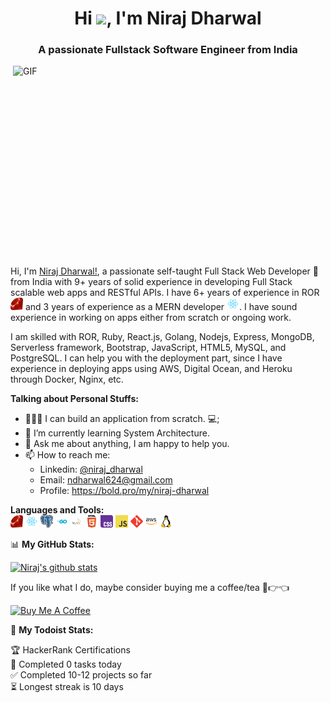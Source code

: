 <h1 align="center">Hi <img src="https://media.giphy.com/media/hvRJCLFzcasrR4ia7z/giphy.gif" width="25px">, I'm Niraj Dharwal</h1>
<h3 align="center">A passionate Fullstack Software Engineer from India</h3>

<img align="right" alt="GIF" src="https://github.com/abhisheknaiidu/abhisheknaiidu/blob/master/code.gif?raw=true" width="500" height="320" />
  
Hi, I'm [Niraj Dharwal!](https://www.linkedin.com/in/niraj-dharwal/), a passionate self-taught Full Stack Web Developer 🚀 from India with 9+ years of solid experience in developing Full Stack scalable web apps and RESTful APIs. I have 6+ years of experience in ROR <img height="20" src="https://raw.githubusercontent.com/github/explore/80688e429a7d4ef2fca1e82350fe8e3517d3494d/topics/ruby/ruby.png"> and 3 years of experience as a MERN developer <img height="20" src="https://raw.githubusercontent.com/github/explore/80688e429a7d4ef2fca1e82350fe8e3517d3494d/topics/react/react.png">. I have sound experience in working on apps either from scratch or ongoing work. 


I am skilled with ROR, Ruby, React.js, Golang, Nodejs, Express, MongoDB, Serverless framework, Bootstrap, JavaScript, HTML5, MySQL, and PostgreSQL. I can help you with the deployment part, since I have experience in deploying apps using AWS, Digital Ocean, and Heroku through Docker, Nginx, etc. 

**Talking about Personal Stuffs:**

- 👨🏽‍💻 I can build an application from scratch. 💻;
- 🌱 I’m currently learning System Architecture. 
- 💬 Ask me about anything, I am happy to help you.
- 📫 How to reach me: 
  - Linkedin: [@niraj_dharwal](https://www.linkedin.com/in/niraj-dharwal/)
  - Email: ndharwal624@gmail.com
  - Profile: https://bold.pro/my/niraj-dharwal

**Languages and Tools:**  
<code><img height="20" src="https://raw.githubusercontent.com/github/explore/80688e429a7d4ef2fca1e82350fe8e3517d3494d/topics/ruby/ruby.png"></code>
<code><img height="20" src="https://raw.githubusercontent.com/github/explore/80688e429a7d4ef2fca1e82350fe8e3517d3494d/topics/react/react.png"></code>
<code><img height="20" src="https://raw.githubusercontent.com/github/explore/80688e429a7d4ef2fca1e82350fe8e3517d3494d/topics/postgresql/postgresql.png"></code>
<code><img height="20" src="https://raw.githubusercontent.com/github/explore/80688e429a7d4ef2fca1e82350fe8e3517d3494d/topics/go/go.png"></code>
<code><img height="20" src="https://raw.githubusercontent.com/github/explore/80688e429a7d4ef2fca1e82350fe8e3517d3494d/topics/mysql/mysql.png"></code>
<code><img height="20" src="https://raw.githubusercontent.com/github/explore/80688e429a7d4ef2fca1e82350fe8e3517d3494d/topics/html/html.png"></code>
<code><img height="20" src="https://raw.githubusercontent.com/github/explore/80688e429a7d4ef2fca1e82350fe8e3517d3494d/topics/css/css.png"></code>
<code><img height="20" src="https://raw.githubusercontent.com/github/explore/80688e429a7d4ef2fca1e82350fe8e3517d3494d/topics/javascript/javascript.png"></code>
<code><img height="20" src="https://raw.githubusercontent.com/github/explore/80688e429a7d4ef2fca1e82350fe8e3517d3494d/topics/git/git.png"></code>
<code><img height="20" src="https://raw.githubusercontent.com/github/explore/80688e429a7d4ef2fca1e82350fe8e3517d3494d/topics/aws/aws.png"></code>
<code><img height="20" src="https://raw.githubusercontent.com/github/explore/80688e429a7d4ef2fca1e82350fe8e3517d3494d/topics/linux/linux.png"></code>

📊 **My GitHub Stats:**
<!--START_SECTION:waka-->
[![Niraj's github stats](https://github-readme-stats.vercel.app/api?username=codelovers007&count_private=true&include_all_commits=true&show_icons=true&theme=react&show_owner=true)](https://github.com/codelovers007)
<!--END_SECTION:waka-->

If you like what I do, maybe consider buying me a coffee/tea 🥺👉👈

<a href="https://www.buymeacoffee.com/ndharwal62K" target="_blank"><img src="https://cdn.buymeacoffee.com/buttons/v2/default-red.png" alt="Buy Me A Coffee" width="150" ></a>

🚧 **My Todoist Stats:**
<!-- TODO-IST:START -->
🏆  HackerRank Certifications      
🌸  Completed 0 tasks today           
✅  Completed 10-12 projects so far           
⏳  Longest streak is 10 days
<!-- TODO-IST:END -->
